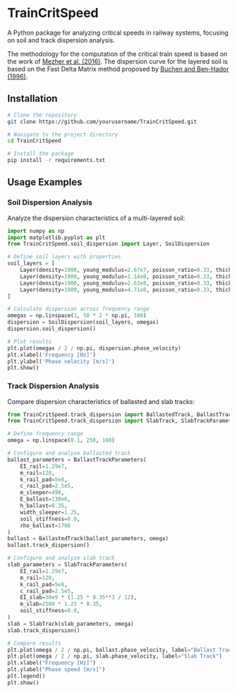 # TrainCritSpeed

A Python package for analyzing critical speeds in railway systems, focusing on soil and track dispersion analysis.

The methodology for the computation of the critical train speed is based on the work of [Mezher et al. (2016)](https://www.sciencedirect.com/science/article/abs/pii/S2214391215000239).
The dispersion curve for the layered soil is based on the Fast Delta Matrix method proposed by [Buchen and Ben-Hador (1996)](https://academic.oup.com/gji/article-lookup/doi/10.1111/j.1365-246X.1996.tb05642.x).

## Installation

```bash
# Clone the repository
git clone https://github.com/yourusername/TrainCritSpeed.git

# Navigate to the project directory
cd TrainCritSpeed

# Install the package
pip install -r requirements.txt
```

## Usage Examples

### Soil Dispersion Analysis

Analyze the dispersion characteristics of a multi-layered soil:

```python
import numpy as np
import matplotlib.pyplot as plt
from TrainCritSpeed.soil_dispersion import Layer, SoilDispersion

# Define soil layers with properties
soil_layers = [
    Layer(density=1900, young_modulus=2.67e7, poisson_ratio=0.33, thickness=5),
    Layer(density=1900, young_modulus=1.14e8, poisson_ratio=0.33, thickness=10),
    Layer(density=1900, young_modulus=2.63e8, poisson_ratio=0.33, thickness=15),
    Layer(density=1900, young_modulus=4.71e8, poisson_ratio=0.33, thickness=np.inf),
]

# Calculate dispersion across frequency range
omegas = np.linspace(1, 50 * 2 * np.pi, 100)
dispersion = SoilDispersion(soil_layers, omegas)
dispersion.soil_dispersion()

# Plot results
plt.plot(omegas / 2 / np.pi, dispersion.phase_velocity)
plt.xlabel('Frequency [Hz]')
plt.ylabel('Phase velocity [m/s]')
plt.show()
```

### Track Dispersion Analysis

Compare dispersion characteristics of ballasted and slab tracks:

```python
from TrainCritSpeed.track_dispersion import BallastedTrack, BallastTrackParameters
from TrainCritSpeed.track_dispersion import SlabTrack, SlabTrackParameters

# Define frequency range
omega = np.linspace(0.1, 250, 100)

# Configure and analyze ballasted track
ballast_parameters = BallastTrackParameters(
    EI_rail=1.29e7,
    m_rail=120,
    k_rail_pad=5e8,
    c_rail_pad=2.5e5,
    m_sleeper=490,
    E_ballast=130e6,
    h_ballast=0.35,
    width_sleeper=1.25,
    soil_stiffness=0.0,
    rho_ballast=1700
)
ballast = BallastedTrack(ballast_parameters, omega)
ballast.track_dispersion()

# Configure and analyze slab track
slab_parameters = SlabTrackParameters(
    EI_rail=1.29e7,
    m_rail=120,
    k_rail_pad=5e8,
    c_rail_pad=2.5e5,
    EI_slab=30e9 * (1.25 * 0.35**3 / 12),
    m_slab=2500 * 1.25 * 0.35,
    soil_stiffness=0.0,
)
slab = SlabTrack(slab_parameters, omega)
slab.track_dispersion()

# Compare results
plt.plot(omega / 2 / np.pi, ballast.phase_velocity, label="Ballast Track")
plt.plot(omega / 2 / np.pi, slab.phase_velocity, label="Slab Track")
plt.xlabel("Frequency [Hz]")
plt.ylabel("Phase speed [m/s]")
plt.legend()
plt.show()
```
